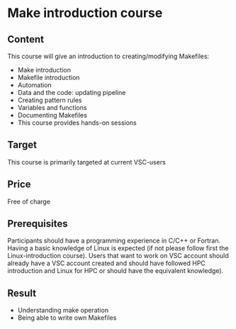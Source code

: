 # Make introduction course 

## Content
This course will give an introduction to creating/modifying Makefiles:
- Make introduction
- Makefile introduction
- Automation
- Data and the code: updating pipeline
- Creating pattern rules
- Variables and functions
- Documenting Makefiles
- This course provides hands-on sessions

## Target
This course is primarily targeted at current VSC-users

## Price
Free of charge
	
## Prerequisites
Participants should have a programming experience in C/C++ or Fortran. Having a basic knowledge of Linux is expected (if not please follow first the Linux-introduction course). Users that want to work on VSC account should already have a VSC account created and should have followed HPC introduction and Linux for HPC or should have the equivalent knowledge). 

## Result
- Understanding make operation
- Being able to write own Makefiles

